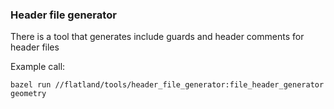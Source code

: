 ### Header file generator

There is a tool that generates include guards and header comments for header files 

Example call:

    bazel run //flatland/tools/header_file_generator:file_header_generator geometry